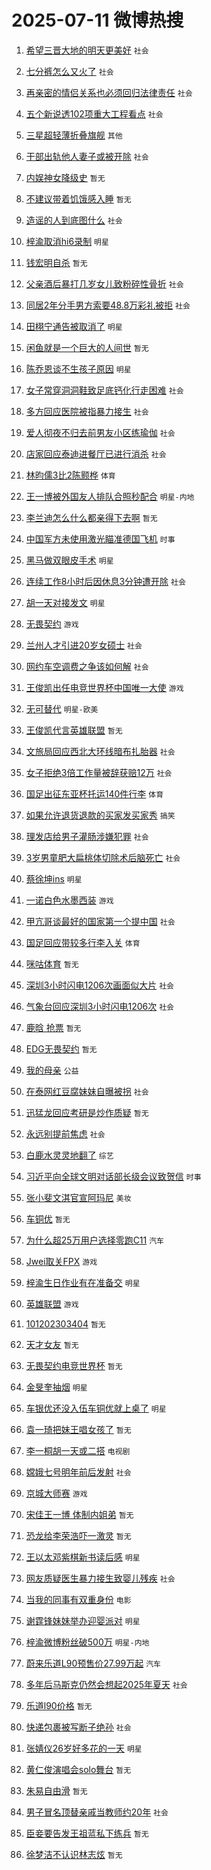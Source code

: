 # 2025-07-11 微博热搜 
1. [希望三晋大地的明天更美好](https://m.weibo.cn/search?containerid=100103type%3D1%26t%3D10%26q%3D%23%E5%B8%8C%E6%9C%9B%E4%B8%89%E6%99%8B%E5%A4%A7%E5%9C%B0%E7%9A%84%E6%98%8E%E5%A4%A9%E6%9B%B4%E7%BE%8E%E5%A5%BD%23&stream_entry_id=51&isnewpage=1&extparam=seat%3D1%26cate%3D10103%26stream_entry_id%3D51%26pos%3D0%26q%3D%2523%25E5%25B8%258C%25E6%259C%259B%25E4%25B8%2589%25E6%2599%258B%25E5%25A4%25A7%25E5%259C%25B0%25E7%259A%2584%25E6%2598%258E%25E5%25A4%25A9%25E6%259B%25B4%25E7%25BE%258E%25E5%25A5%25BD%2523%26c_type%3D51%26dgr%3D0%26filter_type%3Drealtimehot%26display_time%3D1752182293%26pre_seqid%3D175218229383800559143) `社会` 

2. [七分裤怎么又火了](https://m.weibo.cn/search?containerid=100103type%3D1%26t%3D10%26q%3D%23%E4%B8%83%E5%88%86%E8%A3%A4%E6%80%8E%E4%B9%88%E5%8F%88%E7%81%AB%E4%BA%86%23&stream_entry_id=31&isnewpage=1&extparam=seat%3D1%26band_rank%3D1%26filter_type%3Drealtimehot%26c_type%3D31%26lcate%3D5001%26flag%3D2%26realpos%3D1%26pos%3D0%26stream_entry_id%3D31%26q%3D%2523%25E4%25B8%2583%25E5%2588%2586%25E8%25A3%25A4%25E6%2580%258E%25E4%25B9%2588%25E5%258F%2588%25E7%2581%25AB%25E4%25BA%2586%2523%26dgr%3D0%26cate%3D5001%26display_time%3D1752182293%26pre_seqid%3D175218229383800559143) `社会` 

3. [再亲密的情侣关系也必须回归法律责任](https://m.weibo.cn/search?containerid=100103type%3D1%26t%3D10%26q%3D%23%E5%86%8D%E4%BA%B2%E5%AF%86%E7%9A%84%E6%83%85%E4%BE%A3%E5%85%B3%E7%B3%BB%E4%B9%9F%E5%BF%85%E9%A1%BB%E5%9B%9E%E5%BD%92%E6%B3%95%E5%BE%8B%E8%B4%A3%E4%BB%BB%23&stream_entry_id=31&isnewpage=1&extparam=seat%3D1%26band_rank%3D2%26filter_type%3Drealtimehot%26c_type%3D31%26lcate%3D5001%26flag%3D0%26realpos%3D2%26pos%3D1%26stream_entry_id%3D31%26q%3D%2523%25E5%2586%258D%25E4%25BA%25B2%25E5%25AF%2586%25E7%259A%2584%25E6%2583%2585%25E4%25BE%25A3%25E5%2585%25B3%25E7%25B3%25BB%25E4%25B9%259F%25E5%25BF%2585%25E9%25A1%25BB%25E5%259B%259E%25E5%25BD%2592%25E6%25B3%2595%25E5%25BE%258B%25E8%25B4%25A3%25E4%25BB%25BB%2523%26dgr%3D0%26cate%3D5001%26display_time%3D1752182293%26pre_seqid%3D175218229383800559143) `社会` 

4. [五个新说透102项重大工程看点](https://m.weibo.cn/search?containerid=100103type%3D1%26t%3D10%26q%3D%23%E4%BA%94%E4%B8%AA%E6%96%B0%E8%AF%B4%E9%80%8F102%E9%A1%B9%E9%87%8D%E5%A4%A7%E5%B7%A5%E7%A8%8B%E7%9C%8B%E7%82%B9%23&stream_entry_id=31&isnewpage=1&extparam=seat%3D1%26band_rank%3D3%26filter_type%3Drealtimehot%26c_type%3D31%26lcate%3D5001%26flag%3D0%26realpos%3D3%26pos%3D2%26stream_entry_id%3D31%26q%3D%2523%25E4%25BA%2594%25E4%25B8%25AA%25E6%2596%25B0%25E8%25AF%25B4%25E9%2580%258F102%25E9%25A1%25B9%25E9%2587%258D%25E5%25A4%25A7%25E5%25B7%25A5%25E7%25A8%258B%25E7%259C%258B%25E7%2582%25B9%2523%26dgr%3D0%26cate%3D5001%26display_time%3D1752182293%26pre_seqid%3D175218229383800559143) `社会` 

5. [三星超轻薄折叠旗舰](https://m.weibo.cn/search?containerid=100103type%3D1%26t%3D296%26q%3D%23%E6%B2%B7%E9%92%B8%E5%8F%81%E7%85%8B%23&hide_search_bar=1&replace_title=+) `其他` 

6. [干部出轨他人妻子或被开除](https://m.weibo.cn/search?containerid=100103type%3D1%26t%3D10%26q%3D%23%E5%B9%B2%E9%83%A8%E5%87%BA%E8%BD%A8%E4%BB%96%E4%BA%BA%E5%A6%BB%E5%AD%90%E6%88%96%E8%A2%AB%E5%BC%80%E9%99%A4%23&stream_entry_id=31&isnewpage=1&extparam=seat%3D1%26band_rank%3D4%26filter_type%3Drealtimehot%26c_type%3D31%26lcate%3D5001%26flag%3D0%26realpos%3D4%26pos%3D4%26stream_entry_id%3D31%26q%3D%2523%25E5%25B9%25B2%25E9%2583%25A8%25E5%2587%25BA%25E8%25BD%25A8%25E4%25BB%2596%25E4%25BA%25BA%25E5%25A6%25BB%25E5%25AD%2590%25E6%2588%2596%25E8%25A2%25AB%25E5%25BC%2580%25E9%2599%25A4%2523%26dgr%3D0%26cate%3D5001%26display_time%3D1752182293%26pre_seqid%3D175218229383800559143) `社会` 

7. [内娱神女降级史](https://m.weibo.cn/search?containerid=100103type%3D1%26t%3D10%26q%3D%E5%86%85%E5%A8%B1%E7%A5%9E%E5%A5%B3%E9%99%8D%E7%BA%A7%E5%8F%B2&stream_entry_id=31&isnewpage=1&extparam=seat%3D1%26band_rank%3D5%26filter_type%3Drealtimehot%26c_type%3D31%26lcate%3D5001%26flag%3D2%26realpos%3D5%26pos%3D5%26stream_entry_id%3D31%26q%3D%25E5%2586%2585%25E5%25A8%25B1%25E7%25A5%259E%25E5%25A5%25B3%25E9%2599%258D%25E7%25BA%25A7%25E5%258F%25B2%26dgr%3D0%26cate%3D5001%26display_time%3D1752182293%26pre_seqid%3D175218229383800559143) `暂无` 

8. [不建议带着饥饿感入睡](https://m.weibo.cn/search?containerid=100103type%3D1%26t%3D10%26q%3D%E4%B8%8D%E5%BB%BA%E8%AE%AE%E5%B8%A6%E7%9D%80%E9%A5%A5%E9%A5%BF%E6%84%9F%E5%85%A5%E7%9D%A1&stream_entry_id=31&isnewpage=1&extparam=seat%3D1%26band_rank%3D6%26filter_type%3Drealtimehot%26c_type%3D31%26lcate%3D5001%26flag%3D0%26realpos%3D6%26pos%3D6%26stream_entry_id%3D31%26q%3D%25E4%25B8%258D%25E5%25BB%25BA%25E8%25AE%25AE%25E5%25B8%25A6%25E7%259D%2580%25E9%25A5%25A5%25E9%25A5%25BF%25E6%2584%259F%25E5%2585%25A5%25E7%259D%25A1%26dgr%3D0%26cate%3D5001%26display_time%3D1752182293%26pre_seqid%3D175218229383800559143) `暂无` 

9. [造谣的人到底图什么](https://m.weibo.cn/search?containerid=100103type%3D1%26t%3D10%26q%3D%23%E9%80%A0%E8%B0%A3%E7%9A%84%E4%BA%BA%E5%88%B0%E5%BA%95%E5%9B%BE%E4%BB%80%E4%B9%88%23&stream_entry_id=31&isnewpage=1&extparam=seat%3D1%26band_rank%3D7%26pos%3D7%26is_ad_pos%3D1%26lcate%3D5001%26c_type%3D31%26filter_type%3Drealtimehot%26q%3D%2523%25E9%2580%25A0%25E8%25B0%25A3%25E7%259A%2584%25E4%25BA%25BA%25E5%2588%25B0%25E5%25BA%2595%25E5%259B%25BE%25E4%25BB%2580%25E4%25B9%2588%2523%26stream_entry_id%3D31%26cate%3D5001%26dgr%3D0%26adid%3D293415%26display_time%3D1752182293%26pre_seqid%3D175218229383800559143) `社会` 

10. [梓渝取消hi6录制](https://m.weibo.cn/search?containerid=100103type%3D1%26t%3D10%26q%3D%23%E6%A2%93%E6%B8%9D%E5%8F%96%E6%B6%88hi6%E5%BD%95%E5%88%B6%23&stream_entry_id=31&isnewpage=1&extparam=seat%3D1%26band_rank%3D7%26filter_type%3Drealtimehot%26c_type%3D31%26lcate%3D5001%26flag%3D0%26realpos%3D7%26pos%3D8%26stream_entry_id%3D31%26q%3D%2523%25E6%25A2%2593%25E6%25B8%259D%25E5%258F%2596%25E6%25B6%2588hi6%25E5%25BD%2595%25E5%2588%25B6%2523%26dgr%3D0%26cate%3D5001%26display_time%3D1752182293%26pre_seqid%3D175218229383800559143) `明星` 

11. [钱宏明自杀](https://m.weibo.cn/search?containerid=100103type%3D1%26t%3D10%26q%3D%E9%92%B1%E5%AE%8F%E6%98%8E%E8%87%AA%E6%9D%80&stream_entry_id=31&isnewpage=1&extparam=seat%3D1%26band_rank%3D8%26filter_type%3Drealtimehot%26c_type%3D31%26lcate%3D5001%26flag%3D2%26realpos%3D8%26pos%3D9%26stream_entry_id%3D31%26q%3D%25E9%2592%25B1%25E5%25AE%258F%25E6%2598%258E%25E8%2587%25AA%25E6%259D%2580%26dgr%3D0%26cate%3D5001%26display_time%3D1752182293%26pre_seqid%3D175218229383800559143) `暂无` 

12. [父亲酒后暴打几岁女儿致粉碎性骨折](https://m.weibo.cn/search?containerid=100103type%3D1%26t%3D10%26q%3D%23%E7%88%B6%E4%BA%B2%E9%85%92%E5%90%8E%E6%9A%B4%E6%89%93%E5%87%A0%E5%B2%81%E5%A5%B3%E5%84%BF%E8%87%B4%E7%B2%89%E7%A2%8E%E6%80%A7%E9%AA%A8%E6%8A%98%23&stream_entry_id=31&isnewpage=1&extparam=seat%3D1%26band_rank%3D9%26filter_type%3Drealtimehot%26c_type%3D31%26lcate%3D5001%26flag%3D0%26realpos%3D9%26pos%3D10%26stream_entry_id%3D31%26q%3D%2523%25E7%2588%25B6%25E4%25BA%25B2%25E9%2585%2592%25E5%2590%258E%25E6%259A%25B4%25E6%2589%2593%25E5%2587%25A0%25E5%25B2%2581%25E5%25A5%25B3%25E5%2584%25BF%25E8%2587%25B4%25E7%25B2%2589%25E7%25A2%258E%25E6%2580%25A7%25E9%25AA%25A8%25E6%258A%2598%2523%26dgr%3D0%26cate%3D5001%26display_time%3D1752182293%26pre_seqid%3D175218229383800559143) `社会` 

13. [同居2年分手男方索要48.8万彩礼被拒](https://m.weibo.cn/search?containerid=100103type%3D1%26t%3D10%26q%3D%23%E5%90%8C%E5%B1%852%E5%B9%B4%E5%88%86%E6%89%8B%E7%94%B7%E6%96%B9%E7%B4%A2%E8%A6%8148.8%E4%B8%87%E5%BD%A9%E7%A4%BC%E8%A2%AB%E6%8B%92%23&stream_entry_id=31&isnewpage=1&extparam=seat%3D1%26band_rank%3D10%26filter_type%3Drealtimehot%26c_type%3D31%26lcate%3D5001%26flag%3D0%26realpos%3D10%26pos%3D11%26stream_entry_id%3D31%26q%3D%2523%25E5%2590%258C%25E5%25B1%25852%25E5%25B9%25B4%25E5%2588%2586%25E6%2589%258B%25E7%2594%25B7%25E6%2596%25B9%25E7%25B4%25A2%25E8%25A6%258148.8%25E4%25B8%2587%25E5%25BD%25A9%25E7%25A4%25BC%25E8%25A2%25AB%25E6%258B%2592%2523%26dgr%3D0%26cate%3D5001%26display_time%3D1752182293%26pre_seqid%3D175218229383800559143) `社会` 

14. [田栩宁通告被取消了](https://m.weibo.cn/search?containerid=100103type%3D1%26t%3D10%26q%3D%23%E7%94%B0%E6%A0%A9%E5%AE%81%E9%80%9A%E5%91%8A%E8%A2%AB%E5%8F%96%E6%B6%88%E4%BA%86%23&stream_entry_id=31&isnewpage=1&extparam=seat%3D1%26band_rank%3D11%26filter_type%3Drealtimehot%26c_type%3D31%26lcate%3D5001%26flag%3D2%26realpos%3D11%26pos%3D12%26stream_entry_id%3D31%26q%3D%2523%25E7%2594%25B0%25E6%25A0%25A9%25E5%25AE%2581%25E9%2580%259A%25E5%2591%258A%25E8%25A2%25AB%25E5%258F%2596%25E6%25B6%2588%25E4%25BA%2586%2523%26dgr%3D0%26cate%3D5001%26display_time%3D1752182293%26pre_seqid%3D175218229383800559143) `明星` 

15. [闲鱼就是一个巨大的人间世](https://m.weibo.cn/search?containerid=100103type%3D1%26t%3D10%26q%3D%E9%97%B2%E9%B1%BC%E5%B0%B1%E6%98%AF%E4%B8%80%E4%B8%AA%E5%B7%A8%E5%A4%A7%E7%9A%84%E4%BA%BA%E9%97%B4%E4%B8%96&stream_entry_id=31&isnewpage=1&extparam=seat%3D1%26band_rank%3D12%26filter_type%3Drealtimehot%26c_type%3D31%26lcate%3D5001%26flag%3D2%26realpos%3D12%26pos%3D13%26stream_entry_id%3D31%26q%3D%25E9%2597%25B2%25E9%25B1%25BC%25E5%25B0%25B1%25E6%2598%25AF%25E4%25B8%2580%25E4%25B8%25AA%25E5%25B7%25A8%25E5%25A4%25A7%25E7%259A%2584%25E4%25BA%25BA%25E9%2597%25B4%25E4%25B8%2596%26dgr%3D0%26cate%3D5001%26display_time%3D1752182293%26pre_seqid%3D175218229383800559143) `暂无` 

16. [陈乔恩谈不生孩子原因](https://m.weibo.cn/search?containerid=100103type%3D1%26t%3D10%26q%3D%23%E9%99%88%E4%B9%94%E6%81%A9%E8%B0%88%E4%B8%8D%E7%94%9F%E5%AD%A9%E5%AD%90%E5%8E%9F%E5%9B%A0%23&stream_entry_id=31&isnewpage=1&extparam=seat%3D1%26band_rank%3D13%26filter_type%3Drealtimehot%26c_type%3D31%26lcate%3D5001%26flag%3D2%26realpos%3D13%26pos%3D14%26stream_entry_id%3D31%26q%3D%2523%25E9%2599%2588%25E4%25B9%2594%25E6%2581%25A9%25E8%25B0%2588%25E4%25B8%258D%25E7%2594%259F%25E5%25AD%25A9%25E5%25AD%2590%25E5%258E%259F%25E5%259B%25A0%2523%26dgr%3D0%26cate%3D5001%26display_time%3D1752182293%26pre_seqid%3D175218229383800559143) `明星` 

17. [女子常穿洞洞鞋致足底钙化行走困难](https://m.weibo.cn/search?containerid=100103type%3D1%26t%3D10%26q%3D%23%E5%A5%B3%E5%AD%90%E5%B8%B8%E7%A9%BF%E6%B4%9E%E6%B4%9E%E9%9E%8B%E8%87%B4%E8%B6%B3%E5%BA%95%E9%92%99%E5%8C%96%E8%A1%8C%E8%B5%B0%E5%9B%B0%E9%9A%BE%23&stream_entry_id=31&isnewpage=1&extparam=seat%3D1%26band_rank%3D14%26filter_type%3Drealtimehot%26c_type%3D31%26lcate%3D5001%26flag%3D0%26realpos%3D14%26pos%3D15%26stream_entry_id%3D31%26q%3D%2523%25E5%25A5%25B3%25E5%25AD%2590%25E5%25B8%25B8%25E7%25A9%25BF%25E6%25B4%259E%25E6%25B4%259E%25E9%259E%258B%25E8%2587%25B4%25E8%25B6%25B3%25E5%25BA%2595%25E9%2592%2599%25E5%258C%2596%25E8%25A1%258C%25E8%25B5%25B0%25E5%259B%25B0%25E9%259A%25BE%2523%26dgr%3D0%26cate%3D5001%26display_time%3D1752182293%26pre_seqid%3D175218229383800559143) `社会` 

18. [多方回应医院被指暴力接生](https://m.weibo.cn/search?containerid=100103type%3D1%26t%3D10%26q%3D%23%E5%A4%9A%E6%96%B9%E5%9B%9E%E5%BA%94%E5%8C%BB%E9%99%A2%E8%A2%AB%E6%8C%87%E6%9A%B4%E5%8A%9B%E6%8E%A5%E7%94%9F%23&stream_entry_id=31&isnewpage=1&extparam=seat%3D1%26band_rank%3D15%26filter_type%3Drealtimehot%26c_type%3D31%26lcate%3D5001%26flag%3D0%26realpos%3D15%26pos%3D16%26stream_entry_id%3D31%26q%3D%2523%25E5%25A4%259A%25E6%2596%25B9%25E5%259B%259E%25E5%25BA%2594%25E5%258C%25BB%25E9%2599%25A2%25E8%25A2%25AB%25E6%258C%2587%25E6%259A%25B4%25E5%258A%259B%25E6%258E%25A5%25E7%2594%259F%2523%26dgr%3D0%26cate%3D5001%26display_time%3D1752182293%26pre_seqid%3D175218229383800559143) `社会` 

19. [爱人彻夜不归去前男友小区练瑜伽](https://m.weibo.cn/search?containerid=100103type%3D1%26t%3D10%26q%3D%23%E7%88%B1%E4%BA%BA%E5%BD%BB%E5%A4%9C%E4%B8%8D%E5%BD%92%E5%8E%BB%E5%89%8D%E7%94%B7%E5%8F%8B%E5%B0%8F%E5%8C%BA%E7%BB%83%E7%91%9C%E4%BC%BD%23&stream_entry_id=31&isnewpage=1&extparam=seat%3D1%26band_rank%3D16%26filter_type%3Drealtimehot%26c_type%3D31%26lcate%3D5001%26flag%3D0%26realpos%3D16%26pos%3D17%26stream_entry_id%3D31%26q%3D%2523%25E7%2588%25B1%25E4%25BA%25BA%25E5%25BD%25BB%25E5%25A4%259C%25E4%25B8%258D%25E5%25BD%2592%25E5%258E%25BB%25E5%2589%258D%25E7%2594%25B7%25E5%258F%258B%25E5%25B0%258F%25E5%258C%25BA%25E7%25BB%2583%25E7%2591%259C%25E4%25BC%25BD%2523%26dgr%3D0%26cate%3D5001%26display_time%3D1752182293%26pre_seqid%3D175218229383800559143) `社会` 

20. [店家回应泰迪进餐厅已进行消杀](https://m.weibo.cn/search?containerid=100103type%3D1%26t%3D10%26q%3D%23%E5%BA%97%E5%AE%B6%E5%9B%9E%E5%BA%94%E6%B3%B0%E8%BF%AA%E8%BF%9B%E9%A4%90%E5%8E%85%E5%B7%B2%E8%BF%9B%E8%A1%8C%E6%B6%88%E6%9D%80%23&stream_entry_id=31&isnewpage=1&extparam=seat%3D1%26band_rank%3D17%26filter_type%3Drealtimehot%26c_type%3D31%26lcate%3D5001%26flag%3D0%26realpos%3D17%26pos%3D18%26stream_entry_id%3D31%26q%3D%2523%25E5%25BA%2597%25E5%25AE%25B6%25E5%259B%259E%25E5%25BA%2594%25E6%25B3%25B0%25E8%25BF%25AA%25E8%25BF%259B%25E9%25A4%2590%25E5%258E%2585%25E5%25B7%25B2%25E8%25BF%259B%25E8%25A1%258C%25E6%25B6%2588%25E6%259D%2580%2523%26dgr%3D0%26cate%3D5001%26display_time%3D1752182293%26pre_seqid%3D175218229383800559143) `社会` 

21. [林昀儒3比2陈颢桦](https://m.weibo.cn/search?containerid=100103type%3D1%26t%3D10%26q%3D%23%E6%9E%97%E6%98%80%E5%84%923%E6%AF%942%E9%99%88%E9%A2%A2%E6%A1%A6%23&stream_entry_id=31&isnewpage=1&extparam=seat%3D1%26band_rank%3D18%26filter_type%3Drealtimehot%26c_type%3D31%26lcate%3D5001%26flag%3D1%26realpos%3D18%26pos%3D19%26stream_entry_id%3D31%26q%3D%2523%25E6%259E%2597%25E6%2598%2580%25E5%2584%25923%25E6%25AF%25942%25E9%2599%2588%25E9%25A2%25A2%25E6%25A1%25A6%2523%26dgr%3D0%26cate%3D5001%26display_time%3D1752182293%26pre_seqid%3D175218229383800559143) `体育` 

22. [王一博被外国友人排队合照秒配合](https://m.weibo.cn/search?containerid=100103type%3D1%26t%3D10%26q%3D%23%E7%8E%8B%E4%B8%80%E5%8D%9A%E8%A2%AB%E5%A4%96%E5%9B%BD%E5%8F%8B%E4%BA%BA%E6%8E%92%E9%98%9F%E5%90%88%E7%85%A7%E7%A7%92%E9%85%8D%E5%90%88%23&stream_entry_id=31&isnewpage=1&extparam=seat%3D1%26band_rank%3D19%26filter_type%3Drealtimehot%26c_type%3D31%26lcate%3D5001%26flag%3D0%26realpos%3D19%26pos%3D20%26stream_entry_id%3D31%26q%3D%2523%25E7%258E%258B%25E4%25B8%2580%25E5%258D%259A%25E8%25A2%25AB%25E5%25A4%2596%25E5%259B%25BD%25E5%258F%258B%25E4%25BA%25BA%25E6%258E%2592%25E9%2598%259F%25E5%2590%2588%25E7%2585%25A7%25E7%25A7%2592%25E9%2585%258D%25E5%2590%2588%2523%26dgr%3D0%26cate%3D5001%26display_time%3D1752182293%26pre_seqid%3D175218229383800559143) `明星-内地` 

23. [李兰迪怎么什么都亲得下去啊](https://m.weibo.cn/search?containerid=100103type%3D1%26t%3D10%26q%3D%E6%9D%8E%E5%85%B0%E8%BF%AA%E6%80%8E%E4%B9%88%E4%BB%80%E4%B9%88%E9%83%BD%E4%BA%B2%E5%BE%97%E4%B8%8B%E5%8E%BB%E5%95%8A&stream_entry_id=31&isnewpage=1&extparam=seat%3D1%26band_rank%3D20%26filter_type%3Drealtimehot%26c_type%3D31%26lcate%3D5001%26flag%3D2%26realpos%3D20%26pos%3D21%26stream_entry_id%3D31%26q%3D%25E6%259D%258E%25E5%2585%25B0%25E8%25BF%25AA%25E6%2580%258E%25E4%25B9%2588%25E4%25BB%2580%25E4%25B9%2588%25E9%2583%25BD%25E4%25BA%25B2%25E5%25BE%2597%25E4%25B8%258B%25E5%258E%25BB%25E5%2595%258A%26dgr%3D0%26cate%3D5001%26display_time%3D1752182293%26pre_seqid%3D175218229383800559143) `暂无` 

24. [中国军方未使用激光瞄准德国飞机](https://m.weibo.cn/search?containerid=100103type%3D1%26t%3D10%26q%3D%23%E4%B8%AD%E5%9B%BD%E5%86%9B%E6%96%B9%E6%9C%AA%E4%BD%BF%E7%94%A8%E6%BF%80%E5%85%89%E7%9E%84%E5%87%86%E5%BE%B7%E5%9B%BD%E9%A3%9E%E6%9C%BA%23&stream_entry_id=31&isnewpage=1&extparam=seat%3D1%26band_rank%3D21%26filter_type%3Drealtimehot%26c_type%3D31%26lcate%3D5001%26flag%3D0%26realpos%3D21%26pos%3D22%26stream_entry_id%3D31%26q%3D%2523%25E4%25B8%25AD%25E5%259B%25BD%25E5%2586%259B%25E6%2596%25B9%25E6%259C%25AA%25E4%25BD%25BF%25E7%2594%25A8%25E6%25BF%2580%25E5%2585%2589%25E7%259E%2584%25E5%2587%2586%25E5%25BE%25B7%25E5%259B%25BD%25E9%25A3%259E%25E6%259C%25BA%2523%26dgr%3D0%26cate%3D5001%26display_time%3D1752182293%26pre_seqid%3D175218229383800559143) `时事` 

25. [黑马做双眼皮手术](https://m.weibo.cn/search?containerid=100103type%3D1%26t%3D10%26q%3D%23%E9%BB%91%E9%A9%AC%E5%81%9A%E5%8F%8C%E7%9C%BC%E7%9A%AE%E6%89%8B%E6%9C%AF%23&stream_entry_id=31&isnewpage=1&extparam=seat%3D1%26band_rank%3D22%26filter_type%3Drealtimehot%26c_type%3D31%26lcate%3D5001%26flag%3D0%26realpos%3D22%26pos%3D23%26stream_entry_id%3D31%26q%3D%2523%25E9%25BB%2591%25E9%25A9%25AC%25E5%2581%259A%25E5%258F%258C%25E7%259C%25BC%25E7%259A%25AE%25E6%2589%258B%25E6%259C%25AF%2523%26dgr%3D0%26cate%3D5001%26display_time%3D1752182293%26pre_seqid%3D175218229383800559143) `明星` 

26. [连续工作8小时后因休息3分钟遭开除](https://m.weibo.cn/search?containerid=100103type%3D1%26t%3D10%26q%3D%23%E8%BF%9E%E7%BB%AD%E5%B7%A5%E4%BD%9C8%E5%B0%8F%E6%97%B6%E5%90%8E%E5%9B%A0%E4%BC%91%E6%81%AF3%E5%88%86%E9%92%9F%E9%81%AD%E5%BC%80%E9%99%A4%23&stream_entry_id=31&isnewpage=1&extparam=seat%3D1%26band_rank%3D23%26filter_type%3Drealtimehot%26c_type%3D31%26lcate%3D5001%26flag%3D0%26realpos%3D23%26pos%3D24%26stream_entry_id%3D31%26q%3D%2523%25E8%25BF%259E%25E7%25BB%25AD%25E5%25B7%25A5%25E4%25BD%259C8%25E5%25B0%258F%25E6%2597%25B6%25E5%2590%258E%25E5%259B%25A0%25E4%25BC%2591%25E6%2581%25AF3%25E5%2588%2586%25E9%2592%259F%25E9%2581%25AD%25E5%25BC%2580%25E9%2599%25A4%2523%26dgr%3D0%26cate%3D5001%26display_time%3D1752182293%26pre_seqid%3D175218229383800559143) `社会` 

27. [胡一天对接发文](https://m.weibo.cn/search?containerid=100103type%3D1%26t%3D10%26q%3D%23%E8%83%A1%E4%B8%80%E5%A4%A9%E5%AF%B9%E6%8E%A5%E5%8F%91%E6%96%87%23&stream_entry_id=31&isnewpage=1&extparam=seat%3D1%26band_rank%3D24%26filter_type%3Drealtimehot%26c_type%3D31%26lcate%3D5001%26flag%3D0%26realpos%3D24%26pos%3D25%26stream_entry_id%3D31%26q%3D%2523%25E8%2583%25A1%25E4%25B8%2580%25E5%25A4%25A9%25E5%25AF%25B9%25E6%258E%25A5%25E5%258F%2591%25E6%2596%2587%2523%26dgr%3D0%26cate%3D5001%26display_time%3D1752182293%26pre_seqid%3D175218229383800559143) `明星` 

28. [无畏契约](https://m.weibo.cn/search?containerid=100103type%3D1%26t%3D10%26q%3D%E6%97%A0%E7%95%8F%E5%A5%91%E7%BA%A6&stream_entry_id=31&isnewpage=1&extparam=seat%3D1%26band_rank%3D25%26filter_type%3Drealtimehot%26c_type%3D31%26lcate%3D5001%26flag%3D0%26realpos%3D25%26pos%3D26%26stream_entry_id%3D31%26q%3D%25E6%2597%25A0%25E7%2595%258F%25E5%25A5%2591%25E7%25BA%25A6%26dgr%3D0%26cate%3D5001%26display_time%3D1752182293%26pre_seqid%3D175218229383800559143) `游戏` 

29. [兰州人才引进20岁女硕士](https://m.weibo.cn/search?containerid=100103type%3D1%26t%3D10%26q%3D%23%E5%85%B0%E5%B7%9E%E4%BA%BA%E6%89%8D%E5%BC%95%E8%BF%9B20%E5%B2%81%E5%A5%B3%E7%A1%95%E5%A3%AB%23&stream_entry_id=31&isnewpage=1&extparam=seat%3D1%26band_rank%3D26%26filter_type%3Drealtimehot%26c_type%3D31%26lcate%3D5001%26flag%3D0%26realpos%3D26%26pos%3D27%26stream_entry_id%3D31%26q%3D%2523%25E5%2585%25B0%25E5%25B7%259E%25E4%25BA%25BA%25E6%2589%258D%25E5%25BC%2595%25E8%25BF%259B20%25E5%25B2%2581%25E5%25A5%25B3%25E7%25A1%2595%25E5%25A3%25AB%2523%26dgr%3D0%26cate%3D5001%26display_time%3D1752182293%26pre_seqid%3D175218229383800559143) `社会` 

30. [网约车空调费之争该如何解](https://m.weibo.cn/search?containerid=100103type%3D1%26t%3D10%26q%3D%23%E7%BD%91%E7%BA%A6%E8%BD%A6%E7%A9%BA%E8%B0%83%E8%B4%B9%E4%B9%8B%E4%BA%89%E8%AF%A5%E5%A6%82%E4%BD%95%E8%A7%A3%23&stream_entry_id=31&isnewpage=1&extparam=seat%3D1%26band_rank%3D27%26filter_type%3Drealtimehot%26c_type%3D31%26lcate%3D5001%26flag%3D0%26realpos%3D27%26pos%3D28%26stream_entry_id%3D31%26q%3D%2523%25E7%25BD%2591%25E7%25BA%25A6%25E8%25BD%25A6%25E7%25A9%25BA%25E8%25B0%2583%25E8%25B4%25B9%25E4%25B9%258B%25E4%25BA%2589%25E8%25AF%25A5%25E5%25A6%2582%25E4%25BD%2595%25E8%25A7%25A3%2523%26dgr%3D0%26cate%3D5001%26display_time%3D1752182293%26pre_seqid%3D175218229383800559143) `社会` 

31. [王俊凯出任电竞世界杯中国唯一大使](https://m.weibo.cn/search?containerid=100103type%3D1%26t%3D10%26q%3D%E7%8E%8B%E4%BF%8A%E5%87%AF%E5%87%BA%E4%BB%BB%E7%94%B5%E7%AB%9E%E4%B8%96%E7%95%8C%E6%9D%AF%E4%B8%AD%E5%9B%BD%E5%94%AF%E4%B8%80%E5%A4%A7%E4%BD%BF&stream_entry_id=31&isnewpage=1&extparam=seat%3D1%26band_rank%3D28%26filter_type%3Drealtimehot%26c_type%3D31%26lcate%3D5001%26flag%3D0%26realpos%3D28%26pos%3D29%26stream_entry_id%3D31%26q%3D%25E7%258E%258B%25E4%25BF%258A%25E5%2587%25AF%25E5%2587%25BA%25E4%25BB%25BB%25E7%2594%25B5%25E7%25AB%259E%25E4%25B8%2596%25E7%2595%258C%25E6%259D%25AF%25E4%25B8%25AD%25E5%259B%25BD%25E5%2594%25AF%25E4%25B8%2580%25E5%25A4%25A7%25E4%25BD%25BF%26dgr%3D0%26cate%3D5001%26display_time%3D1752182293%26pre_seqid%3D175218229383800559143) `游戏` 

32. [无可替代](https://m.weibo.cn/search?containerid=100103type%3D1%26t%3D10%26q%3D%E6%97%A0%E5%8F%AF%E6%9B%BF%E4%BB%A3&stream_entry_id=31&isnewpage=1&extparam=seat%3D1%26band_rank%3D29%26filter_type%3Drealtimehot%26c_type%3D31%26lcate%3D5001%26flag%3D0%26realpos%3D29%26pos%3D30%26stream_entry_id%3D31%26q%3D%25E6%2597%25A0%25E5%258F%25AF%25E6%259B%25BF%25E4%25BB%25A3%26dgr%3D0%26cate%3D5001%26display_time%3D1752182293%26pre_seqid%3D175218229383800559143) `明星-欧美` 

33. [王俊凯代言英雄联盟](https://m.weibo.cn/search?containerid=100103type%3D1%26t%3D10%26q%3D%E7%8E%8B%E4%BF%8A%E5%87%AF%E4%BB%A3%E8%A8%80%E8%8B%B1%E9%9B%84%E8%81%94%E7%9B%9F&stream_entry_id=31&isnewpage=1&extparam=seat%3D1%26band_rank%3D30%26filter_type%3Drealtimehot%26c_type%3D31%26lcate%3D5001%26flag%3D0%26realpos%3D30%26pos%3D31%26stream_entry_id%3D31%26q%3D%25E7%258E%258B%25E4%25BF%258A%25E5%2587%25AF%25E4%25BB%25A3%25E8%25A8%2580%25E8%258B%25B1%25E9%259B%2584%25E8%2581%2594%25E7%259B%259F%26dgr%3D0%26cate%3D5001%26display_time%3D1752182293%26pre_seqid%3D175218229383800559143) `暂无` 

34. [文旅局回应西北大环线暗布扎胎器](https://m.weibo.cn/search?containerid=100103type%3D1%26t%3D10%26q%3D%23%E6%96%87%E6%97%85%E5%B1%80%E5%9B%9E%E5%BA%94%E8%A5%BF%E5%8C%97%E5%A4%A7%E7%8E%AF%E7%BA%BF%E6%9A%97%E5%B8%83%E6%89%8E%E8%83%8E%E5%99%A8%23&stream_entry_id=31&isnewpage=1&extparam=seat%3D1%26band_rank%3D31%26filter_type%3Drealtimehot%26c_type%3D31%26lcate%3D5001%26flag%3D0%26realpos%3D31%26pos%3D32%26stream_entry_id%3D31%26q%3D%2523%25E6%2596%2587%25E6%2597%2585%25E5%25B1%2580%25E5%259B%259E%25E5%25BA%2594%25E8%25A5%25BF%25E5%258C%2597%25E5%25A4%25A7%25E7%258E%25AF%25E7%25BA%25BF%25E6%259A%2597%25E5%25B8%2583%25E6%2589%258E%25E8%2583%258E%25E5%2599%25A8%2523%26dgr%3D0%26cate%3D5001%26display_time%3D1752182293%26pre_seqid%3D175218229383800559143) `社会` 

35. [女子拒绝3倍工作量被辞获赔12万](https://m.weibo.cn/search?containerid=100103type%3D1%26t%3D10%26q%3D%23%E5%A5%B3%E5%AD%90%E6%8B%92%E7%BB%9D3%E5%80%8D%E5%B7%A5%E4%BD%9C%E9%87%8F%E8%A2%AB%E8%BE%9E%E8%8E%B7%E8%B5%9412%E4%B8%87%23&stream_entry_id=31&isnewpage=1&extparam=seat%3D1%26band_rank%3D32%26filter_type%3Drealtimehot%26c_type%3D31%26lcate%3D5001%26flag%3D0%26realpos%3D32%26pos%3D33%26stream_entry_id%3D31%26q%3D%2523%25E5%25A5%25B3%25E5%25AD%2590%25E6%258B%2592%25E7%25BB%259D3%25E5%2580%258D%25E5%25B7%25A5%25E4%25BD%259C%25E9%2587%258F%25E8%25A2%25AB%25E8%25BE%259E%25E8%258E%25B7%25E8%25B5%259412%25E4%25B8%2587%2523%26dgr%3D0%26cate%3D5001%26display_time%3D1752182293%26pre_seqid%3D175218229383800559143) `社会` 

36. [国足出征东亚杯托运140件行李](https://m.weibo.cn/search?containerid=100103type%3D1%26t%3D10%26q%3D%23%E5%9B%BD%E8%B6%B3%E5%87%BA%E5%BE%81%E4%B8%9C%E4%BA%9A%E6%9D%AF%E6%89%98%E8%BF%90140%E4%BB%B6%E8%A1%8C%E6%9D%8E%23&stream_entry_id=31&isnewpage=1&extparam=seat%3D1%26band_rank%3D33%26filter_type%3Drealtimehot%26c_type%3D31%26lcate%3D5001%26flag%3D0%26realpos%3D33%26pos%3D34%26stream_entry_id%3D31%26q%3D%2523%25E5%259B%25BD%25E8%25B6%25B3%25E5%2587%25BA%25E5%25BE%2581%25E4%25B8%259C%25E4%25BA%259A%25E6%259D%25AF%25E6%2589%2598%25E8%25BF%2590140%25E4%25BB%25B6%25E8%25A1%258C%25E6%259D%258E%2523%26dgr%3D0%26cate%3D5001%26display_time%3D1752182293%26pre_seqid%3D175218229383800559143) `体育` 

37. [如果允许退货退款的买家发买家秀](https://m.weibo.cn/search?containerid=100103type%3D1%26t%3D10%26q%3D%23%E5%A6%82%E6%9E%9C%E5%85%81%E8%AE%B8%E9%80%80%E8%B4%A7%E9%80%80%E6%AC%BE%E7%9A%84%E4%B9%B0%E5%AE%B6%E5%8F%91%E4%B9%B0%E5%AE%B6%E7%A7%80%23&stream_entry_id=31&isnewpage=1&extparam=seat%3D1%26band_rank%3D34%26filter_type%3Drealtimehot%26c_type%3D31%26lcate%3D5001%26flag%3D0%26realpos%3D34%26pos%3D35%26stream_entry_id%3D31%26q%3D%2523%25E5%25A6%2582%25E6%259E%259C%25E5%2585%2581%25E8%25AE%25B8%25E9%2580%2580%25E8%25B4%25A7%25E9%2580%2580%25E6%25AC%25BE%25E7%259A%2584%25E4%25B9%25B0%25E5%25AE%25B6%25E5%258F%2591%25E4%25B9%25B0%25E5%25AE%25B6%25E7%25A7%2580%2523%26dgr%3D0%26cate%3D5001%26display_time%3D1752182293%26pre_seqid%3D175218229383800559143) `搞笑` 

38. [理发店给男子灌肠涉嫌犯罪](https://m.weibo.cn/search?containerid=100103type%3D1%26t%3D10%26q%3D%23%E7%90%86%E5%8F%91%E5%BA%97%E7%BB%99%E7%94%B7%E5%AD%90%E7%81%8C%E8%82%A0%E6%B6%89%E5%AB%8C%E7%8A%AF%E7%BD%AA%23&stream_entry_id=31&isnewpage=1&extparam=seat%3D1%26band_rank%3D35%26filter_type%3Drealtimehot%26c_type%3D31%26lcate%3D5001%26flag%3D0%26realpos%3D35%26pos%3D36%26stream_entry_id%3D31%26q%3D%2523%25E7%2590%2586%25E5%258F%2591%25E5%25BA%2597%25E7%25BB%2599%25E7%2594%25B7%25E5%25AD%2590%25E7%2581%258C%25E8%2582%25A0%25E6%25B6%2589%25E5%25AB%258C%25E7%258A%25AF%25E7%25BD%25AA%2523%26dgr%3D0%26cate%3D5001%26display_time%3D1752182293%26pre_seqid%3D175218229383800559143) `社会` 

39. [3岁男童肥大扁桃体切除术后脑死亡](https://m.weibo.cn/search?containerid=100103type%3D1%26t%3D10%26q%3D%233%E5%B2%81%E7%94%B7%E7%AB%A5%E8%82%A5%E5%A4%A7%E6%89%81%E6%A1%83%E4%BD%93%E5%88%87%E9%99%A4%E6%9C%AF%E5%90%8E%E8%84%91%E6%AD%BB%E4%BA%A1%23&stream_entry_id=31&isnewpage=1&extparam=seat%3D1%26band_rank%3D36%26filter_type%3Drealtimehot%26c_type%3D31%26lcate%3D5001%26flag%3D0%26realpos%3D36%26pos%3D37%26stream_entry_id%3D31%26q%3D%25233%25E5%25B2%2581%25E7%2594%25B7%25E7%25AB%25A5%25E8%2582%25A5%25E5%25A4%25A7%25E6%2589%2581%25E6%25A1%2583%25E4%25BD%2593%25E5%2588%2587%25E9%2599%25A4%25E6%259C%25AF%25E5%2590%258E%25E8%2584%2591%25E6%25AD%25BB%25E4%25BA%25A1%2523%26dgr%3D0%26cate%3D5001%26display_time%3D1752182293%26pre_seqid%3D175218229383800559143) `社会` 

40. [蔡徐坤ins](https://m.weibo.cn/search?containerid=100103type%3D1%26t%3D10%26q%3D%23%E8%94%A1%E5%BE%90%E5%9D%A4ins%23&stream_entry_id=31&isnewpage=1&extparam=seat%3D1%26band_rank%3D37%26filter_type%3Drealtimehot%26c_type%3D31%26lcate%3D5001%26flag%3D0%26realpos%3D37%26pos%3D38%26stream_entry_id%3D31%26q%3D%2523%25E8%2594%25A1%25E5%25BE%2590%25E5%259D%25A4ins%2523%26dgr%3D0%26cate%3D5001%26display_time%3D1752182293%26pre_seqid%3D175218229383800559143) `明星` 

41. [一诺白色水墨西装](https://m.weibo.cn/search?containerid=100103type%3D1%26t%3D10%26q%3D%23%E4%B8%80%E8%AF%BA%E7%99%BD%E8%89%B2%E6%B0%B4%E5%A2%A8%E8%A5%BF%E8%A3%85%23&stream_entry_id=31&isnewpage=1&extparam=seat%3D1%26band_rank%3D38%26filter_type%3Drealtimehot%26c_type%3D31%26lcate%3D5001%26flag%3D0%26realpos%3D38%26pos%3D39%26stream_entry_id%3D31%26q%3D%2523%25E4%25B8%2580%25E8%25AF%25BA%25E7%2599%25BD%25E8%2589%25B2%25E6%25B0%25B4%25E5%25A2%25A8%25E8%25A5%25BF%25E8%25A3%2585%2523%26dgr%3D0%26cate%3D5001%26display_time%3D1752182293%26pre_seqid%3D175218229383800559143) `游戏` 

42. [甲亢哥谈最好的国家第一个提中国](https://m.weibo.cn/search?containerid=100103type%3D1%26t%3D10%26q%3D%23%E7%94%B2%E4%BA%A2%E5%93%A5%E8%B0%88%E6%9C%80%E5%A5%BD%E7%9A%84%E5%9B%BD%E5%AE%B6%E7%AC%AC%E4%B8%80%E4%B8%AA%E6%8F%90%E4%B8%AD%E5%9B%BD%23&stream_entry_id=31&isnewpage=1&extparam=seat%3D1%26band_rank%3D39%26filter_type%3Drealtimehot%26c_type%3D31%26lcate%3D5001%26flag%3D0%26realpos%3D39%26pos%3D40%26stream_entry_id%3D31%26q%3D%2523%25E7%2594%25B2%25E4%25BA%25A2%25E5%2593%25A5%25E8%25B0%2588%25E6%259C%2580%25E5%25A5%25BD%25E7%259A%2584%25E5%259B%25BD%25E5%25AE%25B6%25E7%25AC%25AC%25E4%25B8%2580%25E4%25B8%25AA%25E6%258F%2590%25E4%25B8%25AD%25E5%259B%25BD%2523%26dgr%3D0%26cate%3D5001%26display_time%3D1752182293%26pre_seqid%3D175218229383800559143) `社会` 

43. [国足回应带较多行李入关](https://m.weibo.cn/search?containerid=100103type%3D1%26t%3D10%26q%3D%23%E5%9B%BD%E8%B6%B3%E5%9B%9E%E5%BA%94%E5%B8%A6%E8%BE%83%E5%A4%9A%E8%A1%8C%E6%9D%8E%E5%85%A5%E5%85%B3%23&stream_entry_id=31&isnewpage=1&extparam=seat%3D1%26band_rank%3D40%26filter_type%3Drealtimehot%26c_type%3D31%26lcate%3D5001%26flag%3D0%26realpos%3D40%26pos%3D41%26stream_entry_id%3D31%26q%3D%2523%25E5%259B%25BD%25E8%25B6%25B3%25E5%259B%259E%25E5%25BA%2594%25E5%25B8%25A6%25E8%25BE%2583%25E5%25A4%259A%25E8%25A1%258C%25E6%259D%258E%25E5%2585%25A5%25E5%2585%25B3%2523%26dgr%3D0%26cate%3D5001%26display_time%3D1752182293%26pre_seqid%3D175218229383800559143) `体育` 

44. [咪咕体育](https://m.weibo.cn/search?containerid=100103type%3D1%26t%3D10%26q%3D%E5%92%AA%E5%92%95%E4%BD%93%E8%82%B2&stream_entry_id=31&isnewpage=1&extparam=seat%3D1%26band_rank%3D41%26filter_type%3Drealtimehot%26c_type%3D31%26lcate%3D5001%26flag%3D1%26realpos%3D41%26pos%3D42%26stream_entry_id%3D31%26q%3D%25E5%2592%25AA%25E5%2592%2595%25E4%25BD%2593%25E8%2582%25B2%26dgr%3D0%26cate%3D5001%26display_time%3D1752182293%26pre_seqid%3D175218229383800559143) `暂无` 

45. [深圳3小时闪电1206次画面似大片](https://m.weibo.cn/search?containerid=100103type%3D1%26t%3D10%26q%3D%23%E6%B7%B1%E5%9C%B33%E5%B0%8F%E6%97%B6%E9%97%AA%E7%94%B51206%E6%AC%A1%E7%94%BB%E9%9D%A2%E4%BC%BC%E5%A4%A7%E7%89%87%23&stream_entry_id=31&isnewpage=1&extparam=seat%3D1%26band_rank%3D42%26filter_type%3Drealtimehot%26c_type%3D31%26lcate%3D5001%26flag%3D0%26realpos%3D42%26pos%3D43%26stream_entry_id%3D31%26q%3D%2523%25E6%25B7%25B1%25E5%259C%25B33%25E5%25B0%258F%25E6%2597%25B6%25E9%2597%25AA%25E7%2594%25B51206%25E6%25AC%25A1%25E7%2594%25BB%25E9%259D%25A2%25E4%25BC%25BC%25E5%25A4%25A7%25E7%2589%2587%2523%26dgr%3D0%26cate%3D5001%26display_time%3D1752182293%26pre_seqid%3D175218229383800559143) `社会` 

46. [气象台回应深圳3小时闪电1206次](https://m.weibo.cn/search?containerid=100103type%3D1%26t%3D10%26q%3D%23%E6%B0%94%E8%B1%A1%E5%8F%B0%E5%9B%9E%E5%BA%94%E6%B7%B1%E5%9C%B33%E5%B0%8F%E6%97%B6%E9%97%AA%E7%94%B51206%E6%AC%A1%23&stream_entry_id=31&isnewpage=1&extparam=seat%3D1%26band_rank%3D43%26filter_type%3Drealtimehot%26c_type%3D31%26lcate%3D5001%26flag%3D0%26realpos%3D43%26pos%3D44%26stream_entry_id%3D31%26q%3D%2523%25E6%25B0%2594%25E8%25B1%25A1%25E5%258F%25B0%25E5%259B%259E%25E5%25BA%2594%25E6%25B7%25B1%25E5%259C%25B33%25E5%25B0%258F%25E6%2597%25B6%25E9%2597%25AA%25E7%2594%25B51206%25E6%25AC%25A1%2523%26dgr%3D0%26cate%3D5001%26display_time%3D1752182293%26pre_seqid%3D175218229383800559143) `社会` 

47. [鹿晗 抢票](https://m.weibo.cn/search?containerid=100103type%3D1%26t%3D10%26q%3D%E9%B9%BF%E6%99%97+%E6%8A%A2%E7%A5%A8&stream_entry_id=31&isnewpage=1&extparam=seat%3D1%26band_rank%3D44%26filter_type%3Drealtimehot%26c_type%3D31%26lcate%3D5001%26flag%3D0%26realpos%3D44%26pos%3D45%26stream_entry_id%3D31%26q%3D%25E9%25B9%25BF%25E6%2599%2597%2520%25E6%258A%25A2%25E7%25A5%25A8%26dgr%3D0%26cate%3D5001%26display_time%3D1752182293%26pre_seqid%3D175218229383800559143) `暂无` 

48. [EDG无畏契约](https://m.weibo.cn/search?containerid=100103type%3D1%26t%3D10%26q%3DEDG%E6%97%A0%E7%95%8F%E5%A5%91%E7%BA%A6&stream_entry_id=31&isnewpage=1&extparam=seat%3D1%26band_rank%3D45%26filter_type%3Drealtimehot%26c_type%3D31%26lcate%3D5001%26flag%3D0%26realpos%3D45%26pos%3D46%26stream_entry_id%3D31%26q%3DEDG%25E6%2597%25A0%25E7%2595%258F%25E5%25A5%2591%25E7%25BA%25A6%26dgr%3D0%26cate%3D5001%26display_time%3D1752182293%26pre_seqid%3D175218229383800559143) `暂无` 

49. [我的母亲](https://m.weibo.cn/search?containerid=100103type%3D1%26t%3D10%26q%3D%E6%88%91%E7%9A%84%E6%AF%8D%E4%BA%B2&stream_entry_id=31&isnewpage=1&extparam=seat%3D1%26band_rank%3D46%26filter_type%3Drealtimehot%26c_type%3D31%26lcate%3D5001%26flag%3D0%26realpos%3D46%26pos%3D47%26stream_entry_id%3D31%26q%3D%25E6%2588%2591%25E7%259A%2584%25E6%25AF%258D%25E4%25BA%25B2%26dgr%3D0%26cate%3D5001%26display_time%3D1752182293%26pre_seqid%3D175218229383800559143) `公益` 

50. [在泰网红豆腐妹妹自曝被拐](https://m.weibo.cn/search?containerid=100103type%3D1%26t%3D10%26q%3D%23%E5%9C%A8%E6%B3%B0%E7%BD%91%E7%BA%A2%E8%B1%86%E8%85%90%E5%A6%B9%E5%A6%B9%E8%87%AA%E6%9B%9D%E8%A2%AB%E6%8B%90%23&stream_entry_id=31&isnewpage=1&extparam=seat%3D1%26band_rank%3D47%26filter_type%3Drealtimehot%26c_type%3D31%26lcate%3D5001%26flag%3D0%26realpos%3D47%26pos%3D48%26stream_entry_id%3D31%26q%3D%2523%25E5%259C%25A8%25E6%25B3%25B0%25E7%25BD%2591%25E7%25BA%25A2%25E8%25B1%2586%25E8%2585%2590%25E5%25A6%25B9%25E5%25A6%25B9%25E8%2587%25AA%25E6%259B%259D%25E8%25A2%25AB%25E6%258B%2590%2523%26dgr%3D0%26cate%3D5001%26display_time%3D1752182293%26pre_seqid%3D175218229383800559143) `社会` 

51. [迅猛龙回应考研是炒作质疑](https://m.weibo.cn/search?containerid=100103type%3D1%26t%3D10%26q%3D%E8%BF%85%E7%8C%9B%E9%BE%99%E5%9B%9E%E5%BA%94%E8%80%83%E7%A0%94%E6%98%AF%E7%82%92%E4%BD%9C%E8%B4%A8%E7%96%91&stream_entry_id=31&isnewpage=1&extparam=seat%3D1%26band_rank%3D48%26filter_type%3Drealtimehot%26c_type%3D31%26lcate%3D5001%26flag%3D0%26realpos%3D48%26pos%3D49%26stream_entry_id%3D31%26q%3D%25E8%25BF%2585%25E7%258C%259B%25E9%25BE%2599%25E5%259B%259E%25E5%25BA%2594%25E8%2580%2583%25E7%25A0%2594%25E6%2598%25AF%25E7%2582%2592%25E4%25BD%259C%25E8%25B4%25A8%25E7%2596%2591%26dgr%3D0%26cate%3D5001%26display_time%3D1752182293%26pre_seqid%3D175218229383800559143) `暂无` 

52. [永远别提前焦虑](https://m.weibo.cn/search?containerid=100103type%3D1%26t%3D10%26q%3D%23%E6%B0%B8%E8%BF%9C%E5%88%AB%E6%8F%90%E5%89%8D%E7%84%A6%E8%99%91%23&stream_entry_id=31&isnewpage=1&extparam=seat%3D1%26band_rank%3D49%26filter_type%3Drealtimehot%26c_type%3D31%26lcate%3D5001%26flag%3D0%26realpos%3D49%26pos%3D50%26stream_entry_id%3D31%26q%3D%2523%25E6%25B0%25B8%25E8%25BF%259C%25E5%2588%25AB%25E6%258F%2590%25E5%2589%258D%25E7%2584%25A6%25E8%2599%2591%2523%26dgr%3D0%26cate%3D5001%26display_time%3D1752182293%26pre_seqid%3D175218229383800559143) `社会` 

53. [白鹿水灵灵地翻了](https://m.weibo.cn/search?containerid=100103type%3D1%26t%3D10%26q%3D%E7%99%BD%E9%B9%BF%E6%B0%B4%E7%81%B5%E7%81%B5%E5%9C%B0%E7%BF%BB%E4%BA%86&stream_entry_id=31&isnewpage=1&extparam=seat%3D1%26band_rank%3D50%26filter_type%3Drealtimehot%26c_type%3D31%26lcate%3D5001%26flag%3D0%26realpos%3D50%26pos%3D51%26stream_entry_id%3D31%26q%3D%25E7%2599%25BD%25E9%25B9%25BF%25E6%25B0%25B4%25E7%2581%25B5%25E7%2581%25B5%25E5%259C%25B0%25E7%25BF%25BB%25E4%25BA%2586%26dgr%3D0%26cate%3D5001%26display_time%3D1752182293%26pre_seqid%3D175218229383800559143) `综艺` 

54. [习近平向全球文明对话部长级会议致贺信](https://m.weibo.cn/search?containerid=100103type%3D1%26t%3D10%26q%3D%23%E4%B9%A0%E8%BF%91%E5%B9%B3%E5%90%91%E5%85%A8%E7%90%83%E6%96%87%E6%98%8E%E5%AF%B9%E8%AF%9D%E9%83%A8%E9%95%BF%E7%BA%A7%E4%BC%9A%E8%AE%AE%E8%87%B4%E8%B4%BA%E4%BF%A1%23&stream_entry_id=51&isnewpage=1&extparam=seat%3D1%26pos%3D0%26q%3D%2523%25E4%25B9%25A0%25E8%25BF%2591%25E5%25B9%25B3%25E5%2590%2591%25E5%2585%25A8%25E7%2590%2583%25E6%2596%2587%25E6%2598%258E%25E5%25AF%25B9%25E8%25AF%259D%25E9%2583%25A8%25E9%2595%25BF%25E7%25BA%25A7%25E4%25BC%259A%25E8%25AE%25AE%25E8%2587%25B4%25E8%25B4%25BA%25E4%25BF%25A1%2523%26dgr%3D0%26filter_type%3Drealtimehot%26stream_entry_id%3D51%26c_type%3D51%26cate%3D10103%26display_time%3D1752182243%26pre_seqid%3D17521822434370054874) `时事` 

55. [张小斐文淇官宣阿玛尼](https://m.weibo.cn/search?containerid=100103type%3D1%26t%3D10%26q%3D%23%E5%BC%A0%E5%B0%8F%E6%96%90%E6%96%87%E6%B7%87%E5%AE%98%E5%AE%A3%E9%98%BF%E7%8E%9B%E5%B0%BC%23&stream_entry_id=31&isnewpage=1&extparam=seat%3D1%26pos%3D3%26q%3D%2523%25E5%25BC%25A0%25E5%25B0%258F%25E6%2596%2590%25E6%2596%2587%25E6%25B7%2587%25E5%25AE%2598%25E5%25AE%25A3%25E9%2598%25BF%25E7%258E%259B%25E5%25B0%25BC%2523%26is_ad_pos%3D1%26adid%3D293400%26stream_entry_id%3D31%26c_type%3D31%26filter_type%3Drealtimehot%26topic_ad%3D1%26cate%3D5001%26lcate%3D5001%26dgr%3D0%26band_rank%3D4%26display_time%3D1752182243%26pre_seqid%3D17521822434370054874) `美妆` 

56. [车铜优](https://m.weibo.cn/search?containerid=100103type%3D1%26t%3D10%26q%3D%E8%BD%A6%E9%93%9C%E4%BC%98&stream_entry_id=31&isnewpage=1&extparam=seat%3D1%26pos%3D48%26q%3D%25E8%25BD%25A6%25E9%2593%259C%25E4%25BC%2598%26dgr%3D0%26realpos%3D48%26stream_entry_id%3D31%26c_type%3D31%26flag%3D0%26filter_type%3Drealtimehot%26lcate%3D5001%26cate%3D5001%26band_rank%3D48%26display_time%3D1752182243%26pre_seqid%3D17521822434370054874) `暂无` 

57. [为什么超25万用户选择零跑C11](https://m.weibo.cn/search?containerid=100103type%3D1%26t%3D10%26q%3D%23%E4%B8%BA%E4%BB%80%E4%B9%88%E8%B6%8525%E4%B8%87%E7%94%A8%E6%88%B7%E9%80%89%E6%8B%A9%E9%9B%B6%E8%B7%91C11%23&stream_entry_id=31&isnewpage=1&extparam=seat%3D1%26lcate%3D5001%26filter_type%3Drealtimehot%26c_type%3D31%26pos%3D3%26dgr%3D0%26adid%3D293278%26band_rank%3D4%26q%3D%2523%25E4%25B8%25BA%25E4%25BB%2580%25E4%25B9%2588%25E8%25B6%258525%25E4%25B8%2587%25E7%2594%25A8%25E6%2588%25B7%25E9%2580%2589%25E6%258B%25A9%25E9%259B%25B6%25E8%25B7%2591C11%2523%26cate%3D5001%26stream_entry_id%3D31%26is_ad_pos%3D1%26topic_ad%3D1%26display_time%3D1752182139%26pre_seqid%3D175218213918000559149) `汽车` 

58. [Jwei取关FPX](https://m.weibo.cn/search?containerid=100103type%3D1%26t%3D10%26q%3D%23Jwei%E5%8F%96%E5%85%B3FPX%23&stream_entry_id=31&isnewpage=1&extparam=seat%3D1%26cate%3D5001%26stream_entry_id%3D31%26flag%3D0%26lcate%3D5001%26band_rank%3D25%26pos%3D25%26filter_type%3Drealtimehot%26q%3D%2523Jwei%25E5%258F%2596%25E5%2585%25B3FPX%2523%26realpos%3D25%26dgr%3D0%26c_type%3D31%26display_time%3D1752178748%26pre_seqid%3D175217874822300557112) `游戏` 

59. [梓渝生日作业有在准备交](https://m.weibo.cn/search?containerid=100103type%3D1%26t%3D10%26q%3D%23%E6%A2%93%E6%B8%9D%E7%94%9F%E6%97%A5%E4%BD%9C%E4%B8%9A%E6%9C%89%E5%9C%A8%E5%87%86%E5%A4%87%E4%BA%A4%23&stream_entry_id=31&isnewpage=1&extparam=seat%3D1%26cate%3D5001%26stream_entry_id%3D31%26flag%3D0%26lcate%3D5001%26band_rank%3D35%26pos%3D35%26filter_type%3Drealtimehot%26q%3D%2523%25E6%25A2%2593%25E6%25B8%259D%25E7%2594%259F%25E6%2597%25A5%25E4%25BD%259C%25E4%25B8%259A%25E6%259C%2589%25E5%259C%25A8%25E5%2587%2586%25E5%25A4%2587%25E4%25BA%25A4%2523%26realpos%3D35%26dgr%3D0%26c_type%3D31%26display_time%3D1752178748%26pre_seqid%3D175217874822300557112) `明星` 

60. [英雄联盟](https://m.weibo.cn/search?containerid=100103type%3D1%26t%3D10%26q%3D%E8%8B%B1%E9%9B%84%E8%81%94%E7%9B%9F&stream_entry_id=31&isnewpage=1&extparam=seat%3D1%26cate%3D5001%26stream_entry_id%3D31%26flag%3D0%26lcate%3D5001%26band_rank%3D44%26pos%3D44%26filter_type%3Drealtimehot%26q%3D%25E8%258B%25B1%25E9%259B%2584%25E8%2581%2594%25E7%259B%259F%26realpos%3D44%26dgr%3D0%26c_type%3D31%26display_time%3D1752178748%26pre_seqid%3D175217874822300557112) `游戏` 

61. [101202303404](https://m.weibo.cn/search?containerid=100103type%3D1%26t%3D10%26q%3D101202303404&stream_entry_id=31&isnewpage=1&extparam=seat%3D1%26cate%3D5001%26stream_entry_id%3D31%26flag%3D0%26lcate%3D5001%26band_rank%3D48%26pos%3D48%26filter_type%3Drealtimehot%26q%3D101202303404%26realpos%3D48%26dgr%3D0%26c_type%3D31%26display_time%3D1752178748%26pre_seqid%3D175217874822300557112) `暂无` 

62. [天才女友](https://m.weibo.cn/search?containerid=100103type%3D1%26t%3D10%26q%3D%E5%A4%A9%E6%89%8D%E5%A5%B3%E5%8F%8B&stream_entry_id=31&isnewpage=1&extparam=seat%3D1%26cate%3D5001%26stream_entry_id%3D31%26flag%3D0%26lcate%3D5001%26band_rank%3D50%26pos%3D50%26filter_type%3Drealtimehot%26q%3D%25E5%25A4%25A9%25E6%2589%258D%25E5%25A5%25B3%25E5%258F%258B%26realpos%3D50%26dgr%3D0%26c_type%3D31%26display_time%3D1752178748%26pre_seqid%3D175217874822300557112) `暂无` 

63. [无畏契约电竞世界杯](https://m.weibo.cn/search?containerid=100103type%3D1%26t%3D10%26q%3D%E6%97%A0%E7%95%8F%E5%A5%91%E7%BA%A6%E7%94%B5%E7%AB%9E%E4%B8%96%E7%95%8C%E6%9D%AF&stream_entry_id=31&isnewpage=1&extparam=seat%3D1%26lcate%3D5001%26realpos%3D49%26filter_type%3Drealtimehot%26q%3D%25E6%2597%25A0%25E7%2595%258F%25E5%25A5%2591%25E7%25BA%25A6%25E7%2594%25B5%25E7%25AB%259E%25E4%25B8%2596%25E7%2595%258C%25E6%259D%25AF%26pos%3D49%26dgr%3D0%26cate%3D5001%26band_rank%3D49%26stream_entry_id%3D31%26flag%3D0%26c_type%3D31%26display_time%3D1752178697%26pre_seqid%3D17521786970600055496) `暂无` 

64. [金旻奎抽烟](https://m.weibo.cn/search?containerid=100103type%3D1%26t%3D10%26q%3D%23%E9%87%91%E6%97%BB%E5%A5%8E%E6%8A%BD%E7%83%9F%23&stream_entry_id=31&isnewpage=1&extparam=seat%3D1%26stream_entry_id%3D31%26flag%3D0%26realpos%3D49%26lcate%3D5001%26filter_type%3Drealtimehot%26q%3D%2523%25E9%2587%2591%25E6%2597%25BB%25E5%25A5%258E%25E6%258A%25BD%25E7%2583%259F%2523%26c_type%3D31%26band_rank%3D49%26dgr%3D0%26cate%3D5001%26pos%3D49%26display_time%3D1752178647%26pre_seqid%3D17521786477449056276) `明星` 

65. [车银优还没入伍车铜优就上桌了](https://m.weibo.cn/search?containerid=100103type%3D1%26t%3D10%26q%3D%23%E8%BD%A6%E9%93%B6%E4%BC%98%E8%BF%98%E6%B2%A1%E5%85%A5%E4%BC%8D%E8%BD%A6%E9%93%9C%E4%BC%98%E5%B0%B1%E4%B8%8A%E6%A1%8C%E4%BA%86%23&stream_entry_id=31&isnewpage=1&extparam=seat%3D1%26cate%3D5001%26flag%3D0%26stream_entry_id%3D31%26pos%3D49%26lcate%3D5001%26realpos%3D49%26band_rank%3D49%26q%3D%2523%25E8%25BD%25A6%25E9%2593%25B6%25E4%25BC%2598%25E8%25BF%2598%25E6%25B2%25A1%25E5%2585%25A5%25E4%25BC%258D%25E8%25BD%25A6%25E9%2593%259C%25E4%25BC%2598%25E5%25B0%25B1%25E4%25B8%258A%25E6%25A1%258C%25E4%25BA%2586%2523%26dgr%3D0%26c_type%3D31%26filter_type%3Drealtimehot%26display_time%3D1752174958%26pre_seqid%3D17521749580820055972) `明星` 

66. [袁一琦把妹王唱女孩了](https://m.weibo.cn/search?containerid=100103type%3D1%26t%3D10%26q%3D%E8%A2%81%E4%B8%80%E7%90%A6%E6%8A%8A%E5%A6%B9%E7%8E%8B%E5%94%B1%E5%A5%B3%E5%AD%A9%E4%BA%86&stream_entry_id=31&isnewpage=1&extparam=seat%3D1%26cate%3D5001%26flag%3D1%26stream_entry_id%3D31%26pos%3D50%26lcate%3D5001%26realpos%3D50%26band_rank%3D50%26q%3D%25E8%25A2%2581%25E4%25B8%2580%25E7%2590%25A6%25E6%258A%258A%25E5%25A6%25B9%25E7%258E%258B%25E5%2594%25B1%25E5%25A5%25B3%25E5%25AD%25A9%25E4%25BA%2586%26dgr%3D0%26c_type%3D31%26filter_type%3Drealtimehot%26display_time%3D1752174958%26pre_seqid%3D17521749580820055972) `暂无` 

67. [李一桐胡一天或二搭](https://m.weibo.cn/search?containerid=100103type%3D1%26t%3D10%26q%3D%23%E6%9D%8E%E4%B8%80%E6%A1%90%E8%83%A1%E4%B8%80%E5%A4%A9%E6%88%96%E4%BA%8C%E6%90%AD%23&stream_entry_id=31&isnewpage=1&extparam=seat%3D1%26flag%3D0%26lcate%3D5001%26stream_entry_id%3D31%26pos%3D50%26dgr%3D0%26filter_type%3Drealtimehot%26realpos%3D50%26c_type%3D31%26band_rank%3D50%26cate%3D5001%26q%3D%2523%25E6%259D%258E%25E4%25B8%2580%25E6%25A1%2590%25E8%2583%25A1%25E4%25B8%2580%25E5%25A4%25A9%25E6%2588%2596%25E4%25BA%258C%25E6%2590%25AD%2523%26display_time%3D1752174792%26pre_seqid%3D17521747926120055342) `电视剧` 

68. [嫦娥七号明年前后发射](https://m.weibo.cn/search?containerid=100103type%3D1%26t%3D10%26q%3D%23%E5%AB%A6%E5%A8%A5%E4%B8%83%E5%8F%B7%E6%98%8E%E5%B9%B4%E5%89%8D%E5%90%8E%E5%8F%91%E5%B0%84%23&stream_entry_id=31&isnewpage=1&extparam=seat%3D1%26realpos%3D50%26lcate%3D5001%26stream_entry_id%3D31%26q%3D%2523%25E5%25AB%25A6%25E5%25A8%25A5%25E4%25B8%2583%25E5%258F%25B7%25E6%2598%258E%25E5%25B9%25B4%25E5%2589%258D%25E5%2590%258E%25E5%258F%2591%25E5%25B0%2584%2523%26dgr%3D0%26flag%3D1%26filter_type%3Drealtimehot%26c_type%3D31%26pos%3D50%26band_rank%3D50%26cate%3D5001%26display_time%3D1752174731%26pre_seqid%3D17521747317480055118) `社会` 

69. [京城大师赛](https://m.weibo.cn/search?containerid=100103type%3D1%26t%3D10%26q%3D%23%E4%BA%AC%E5%9F%8E%E5%A4%A7%E5%B8%88%E8%B5%9B%23&stream_entry_id=31&isnewpage=1&extparam=seat%3D1%26c_type%3D31%26cate%3D5001%26band_rank%3D41%26flag%3D0%26dgr%3D0%26lcate%3D5001%26realpos%3D41%26pos%3D41%26stream_entry_id%3D31%26filter_type%3Drealtimehot%26q%3D%2523%25E4%25BA%25AC%25E5%259F%258E%25E5%25A4%25A7%25E5%25B8%2588%25E8%25B5%259B%2523%26display_time%3D1752171829%26pre_seqid%3D17521718297330055891) `游戏` 

70. [宋佳王一博 体制内姐弟](https://m.weibo.cn/search?containerid=100103type%3D1%26t%3D10%26q%3D%E5%AE%8B%E4%BD%B3%E7%8E%8B%E4%B8%80%E5%8D%9A+%E4%BD%93%E5%88%B6%E5%86%85%E5%A7%90%E5%BC%9F&stream_entry_id=31&isnewpage=1&extparam=seat%3D1%26c_type%3D31%26cate%3D5001%26band_rank%3D47%26flag%3D0%26dgr%3D0%26lcate%3D5001%26realpos%3D47%26pos%3D47%26stream_entry_id%3D31%26filter_type%3Drealtimehot%26q%3D%25E5%25AE%258B%25E4%25BD%25B3%25E7%258E%258B%25E4%25B8%2580%25E5%258D%259A%2520%25E4%25BD%2593%25E5%2588%25B6%25E5%2586%2585%25E5%25A7%2590%25E5%25BC%259F%26display_time%3D1752171829%26pre_seqid%3D17521718297330055891) `暂无` 

71. [恐龙给李荣浩吓一激灵](https://m.weibo.cn/search?containerid=100103type%3D1%26t%3D10%26q%3D%E6%81%90%E9%BE%99%E7%BB%99%E6%9D%8E%E8%8D%A3%E6%B5%A9%E5%90%93%E4%B8%80%E6%BF%80%E7%81%B5&stream_entry_id=31&isnewpage=1&extparam=seat%3D1%26c_type%3D31%26pos%3D35%26band_rank%3D36%26stream_entry_id%3D31%26flag%3D1%26dgr%3D0%26lcate%3D5001%26q%3D%25E6%2581%2590%25E9%25BE%2599%25E7%25BB%2599%25E6%259D%258E%25E8%258D%25A3%25E6%25B5%25A9%25E5%2590%2593%25E4%25B8%2580%25E6%25BF%2580%25E7%2581%25B5%26cate%3D5001%26realpos%3D36%26filter_type%3Drealtimehot%26display_time%3D1752167957%26pre_seqid%3D175216795756700558108) `暂无` 

72. [王以太邓紫棋新书读后感](https://m.weibo.cn/search?containerid=100103type%3D1%26t%3D10%26q%3D%23%E7%8E%8B%E4%BB%A5%E5%A4%AA%E9%82%93%E7%B4%AB%E6%A3%8B%E6%96%B0%E4%B9%A6%E8%AF%BB%E5%90%8E%E6%84%9F%23&stream_entry_id=31&isnewpage=1&extparam=seat%3D1%26c_type%3D31%26pos%3D48%26band_rank%3D49%26stream_entry_id%3D31%26flag%3D0%26dgr%3D0%26lcate%3D5001%26q%3D%2523%25E7%258E%258B%25E4%25BB%25A5%25E5%25A4%25AA%25E9%2582%2593%25E7%25B4%25AB%25E6%25A3%258B%25E6%2596%25B0%25E4%25B9%25A6%25E8%25AF%25BB%25E5%2590%258E%25E6%2584%259F%2523%26cate%3D5001%26realpos%3D49%26filter_type%3Drealtimehot%26display_time%3D1752167957%26pre_seqid%3D175216795756700558108) `明星` 

73. [网友质疑医生暴力接生致婴儿残疾](https://m.weibo.cn/search?containerid=100103type%3D1%26t%3D10%26q%3D%23%E7%BD%91%E5%8F%8B%E8%B4%A8%E7%96%91%E5%8C%BB%E7%94%9F%E6%9A%B4%E5%8A%9B%E6%8E%A5%E7%94%9F%E8%87%B4%E5%A9%B4%E5%84%BF%E6%AE%8B%E7%96%BE%23&stream_entry_id=31&isnewpage=1&extparam=seat%3D1%26c_type%3D31%26pos%3D49%26band_rank%3D50%26stream_entry_id%3D31%26flag%3D0%26dgr%3D0%26lcate%3D5001%26q%3D%2523%25E7%25BD%2591%25E5%258F%258B%25E8%25B4%25A8%25E7%2596%2591%25E5%258C%25BB%25E7%2594%259F%25E6%259A%25B4%25E5%258A%259B%25E6%258E%25A5%25E7%2594%259F%25E8%2587%25B4%25E5%25A9%25B4%25E5%2584%25BF%25E6%25AE%258B%25E7%2596%25BE%2523%26cate%3D5001%26realpos%3D50%26filter_type%3Drealtimehot%26display_time%3D1752167957%26pre_seqid%3D175216795756700558108) `社会` 

74. [当我的同事有双重身份](https://m.weibo.cn/search?containerid=100103type%3D1%26t%3D10%26q%3D%23%E5%BD%93%E6%88%91%E7%9A%84%E5%90%8C%E4%BA%8B%E6%9C%89%E5%8F%8C%E9%87%8D%E8%BA%AB%E4%BB%BD%23&stream_entry_id=31&isnewpage=1&extparam=seat%3D1%26topic_ad%3D1%26filter_type%3Drealtimehot%26pos%3D6%26c_type%3D31%26cate%3D5001%26dgr%3D0%26lcate%3D5001%26stream_entry_id%3D31%26is_ad_pos%3D1%26q%3D%2523%25E5%25BD%2593%25E6%2588%2591%25E7%259A%2584%25E5%2590%258C%25E4%25BA%258B%25E6%259C%2589%25E5%258F%258C%25E9%2587%258D%25E8%25BA%25AB%25E4%25BB%25BD%2523%26adid%3D293313%26band_rank%3D7%26display_time%3D1752167805%26pre_seqid%3D17521678059020056228) `电影` 

75. [谢霆锋妹妹举办迎婴派对](https://m.weibo.cn/search?containerid=100103type%3D1%26t%3D10%26q%3D%23%E8%B0%A2%E9%9C%86%E9%94%8B%E5%A6%B9%E5%A6%B9%E4%B8%BE%E5%8A%9E%E8%BF%8E%E5%A9%B4%E6%B4%BE%E5%AF%B9%23&stream_entry_id=31&isnewpage=1&extparam=seat%3D1%26realpos%3D50%26lcate%3D5001%26pos%3D50%26c_type%3D31%26flag%3D0%26cate%3D5001%26dgr%3D0%26stream_entry_id%3D31%26filter_type%3Drealtimehot%26q%3D%2523%25E8%25B0%25A2%25E9%259C%2586%25E9%2594%258B%25E5%25A6%25B9%25E5%25A6%25B9%25E4%25B8%25BE%25E5%258A%259E%25E8%25BF%258E%25E5%25A9%25B4%25E6%25B4%25BE%25E5%25AF%25B9%2523%26band_rank%3D50%26display_time%3D1752167805%26pre_seqid%3D17521678059020056228) `明星` 

76. [梓渝微博粉丝破500万](https://m.weibo.cn/search?containerid=100103type%3D1%26t%3D10%26q%3D%23%E6%A2%93%E6%B8%9D%E5%BE%AE%E5%8D%9A%E7%B2%89%E4%B8%9D%E7%A0%B4500%E4%B8%87%23&stream_entry_id=31&isnewpage=1&extparam=seat%3D1%26band_rank%3D42%26realpos%3D42%26pos%3D41%26flag%3D0%26filter_type%3Drealtimehot%26c_type%3D31%26dgr%3D0%26cate%3D5001%26lcate%3D5001%26q%3D%2523%25E6%25A2%2593%25E6%25B8%259D%25E5%25BE%25AE%25E5%258D%259A%25E7%25B2%2589%25E4%25B8%259D%25E7%25A0%25B4500%25E4%25B8%2587%2523%26stream_entry_id%3D31%26display_time%3D1752167753%26pre_seqid%3D17521677536590055898) `明星-内地` 

77. [蔚来乐道L90预售价27.99万起](https://m.weibo.cn/search?containerid=100103type%3D1%26t%3D10%26q%3D%23%E8%94%9A%E6%9D%A5%E4%B9%90%E9%81%93L90%E9%A2%84%E5%94%AE%E4%BB%B727.99%E4%B8%87%E8%B5%B7%23&stream_entry_id=31&isnewpage=1&extparam=seat%3D1%26filter_type%3Drealtimehot%26c_type%3D31%26lcate%3D5001%26pos%3D14%26q%3D%2523%25E8%2594%259A%25E6%259D%25A5%25E4%25B9%2590%25E9%2581%2593L90%25E9%25A2%2584%25E5%2594%25AE%25E4%25BB%25B727.99%25E4%25B8%2587%25E8%25B5%25B7%2523%26stream_entry_id%3D31%26dgr%3D0%26flag%3D1%26realpos%3D14%26cate%3D5001%26band_rank%3D14%26display_time%3D1752164426%26pre_seqid%3D175216442691590547109) `汽车` 

78. [多年后马斯克仍然会想起2025年夏天](https://m.weibo.cn/search?containerid=100103type%3D1%26t%3D10%26q%3D%23%E5%A4%9A%E5%B9%B4%E5%90%8E%E9%A9%AC%E6%96%AF%E5%85%8B%E4%BB%8D%E7%84%B6%E4%BC%9A%E6%83%B3%E8%B5%B72025%E5%B9%B4%E5%A4%8F%E5%A4%A9%23&stream_entry_id=31&isnewpage=1&extparam=seat%3D1%26filter_type%3Drealtimehot%26c_type%3D31%26lcate%3D5001%26pos%3D35%26q%3D%2523%25E5%25A4%259A%25E5%25B9%25B4%25E5%2590%258E%25E9%25A9%25AC%25E6%2596%25AF%25E5%2585%258B%25E4%25BB%258D%25E7%2584%25B6%25E4%25BC%259A%25E6%2583%25B3%25E8%25B5%25B72025%25E5%25B9%25B4%25E5%25A4%258F%25E5%25A4%25A9%2523%26stream_entry_id%3D31%26dgr%3D0%26flag%3D0%26realpos%3D35%26cate%3D5001%26band_rank%3D35%26display_time%3D1752164426%26pre_seqid%3D175216442691590547109) `社会` 

79. [乐道l90价格](https://m.weibo.cn/search?containerid=100103type%3D1%26t%3D10%26q%3D%E4%B9%90%E9%81%93l90%E4%BB%B7%E6%A0%BC&stream_entry_id=31&isnewpage=1&extparam=seat%3D1%26filter_type%3Drealtimehot%26c_type%3D31%26lcate%3D5001%26pos%3D36%26q%3D%25E4%25B9%2590%25E9%2581%2593l90%25E4%25BB%25B7%25E6%25A0%25BC%26stream_entry_id%3D31%26dgr%3D0%26flag%3D1%26realpos%3D36%26cate%3D5001%26band_rank%3D36%26display_time%3D1752164426%26pre_seqid%3D175216442691590547109) `暂无` 

80. [快递包裹被写断子绝孙](https://m.weibo.cn/search?containerid=100103type%3D1%26t%3D10%26q%3D%23%E5%BF%AB%E9%80%92%E5%8C%85%E8%A3%B9%E8%A2%AB%E5%86%99%E6%96%AD%E5%AD%90%E7%BB%9D%E5%AD%99%23&stream_entry_id=31&isnewpage=1&extparam=seat%3D1%26filter_type%3Drealtimehot%26c_type%3D31%26lcate%3D5001%26pos%3D40%26q%3D%2523%25E5%25BF%25AB%25E9%2580%2592%25E5%258C%2585%25E8%25A3%25B9%25E8%25A2%25AB%25E5%2586%2599%25E6%2596%25AD%25E5%25AD%2590%25E7%25BB%259D%25E5%25AD%2599%2523%26stream_entry_id%3D31%26dgr%3D0%26flag%3D1%26realpos%3D40%26cate%3D5001%26band_rank%3D40%26display_time%3D1752164426%26pre_seqid%3D175216442691590547109) `社会` 

81. [张婧仪26岁好多花的一天](https://m.weibo.cn/search?containerid=100103type%3D1%26t%3D10%26q%3D%23%E5%BC%A0%E5%A9%A7%E4%BB%AA26%E5%B2%81%E5%A5%BD%E5%A4%9A%E8%8A%B1%E7%9A%84%E4%B8%80%E5%A4%A9%23&stream_entry_id=31&isnewpage=1&extparam=seat%3D1%26filter_type%3Drealtimehot%26c_type%3D31%26lcate%3D5001%26pos%3D42%26q%3D%2523%25E5%25BC%25A0%25E5%25A9%25A7%25E4%25BB%25AA26%25E5%25B2%2581%25E5%25A5%25BD%25E5%25A4%259A%25E8%258A%25B1%25E7%259A%2584%25E4%25B8%2580%25E5%25A4%25A9%2523%26stream_entry_id%3D31%26dgr%3D0%26flag%3D0%26realpos%3D42%26cate%3D5001%26band_rank%3D42%26display_time%3D1752164426%26pre_seqid%3D175216442691590547109) `明星` 

82. [黄仁俊演唱会solo舞台](https://m.weibo.cn/search?containerid=100103type%3D1%26t%3D10%26q%3D%E9%BB%84%E4%BB%81%E4%BF%8A%E6%BC%94%E5%94%B1%E4%BC%9Asolo%E8%88%9E%E5%8F%B0&stream_entry_id=31&isnewpage=1&extparam=seat%3D1%26filter_type%3Drealtimehot%26c_type%3D31%26lcate%3D5001%26pos%3D45%26q%3D%25E9%25BB%2584%25E4%25BB%2581%25E4%25BF%258A%25E6%25BC%2594%25E5%2594%25B1%25E4%25BC%259Asolo%25E8%2588%259E%25E5%258F%25B0%26stream_entry_id%3D31%26dgr%3D0%26flag%3D1%26realpos%3D45%26cate%3D5001%26band_rank%3D45%26display_time%3D1752164426%26pre_seqid%3D175216442691590547109) `暂无` 

83. [朱易自由滑](https://m.weibo.cn/search?containerid=100103type%3D1%26t%3D10%26q%3D%E6%9C%B1%E6%98%93%E8%87%AA%E7%94%B1%E6%BB%91&stream_entry_id=31&isnewpage=1&extparam=seat%3D1%26filter_type%3Drealtimehot%26c_type%3D31%26lcate%3D5001%26pos%3D48%26q%3D%25E6%259C%25B1%25E6%2598%2593%25E8%2587%25AA%25E7%2594%25B1%25E6%25BB%2591%26stream_entry_id%3D31%26dgr%3D0%26flag%3D1%26realpos%3D48%26cate%3D5001%26band_rank%3D48%26display_time%3D1752164426%26pre_seqid%3D175216442691590547109) `暂无` 

84. [男子冒名顶替亲戚当教师约20年](https://m.weibo.cn/search?containerid=100103type%3D1%26t%3D10%26q%3D%23%E7%94%B7%E5%AD%90%E5%86%92%E5%90%8D%E9%A1%B6%E6%9B%BF%E4%BA%B2%E6%88%9A%E5%BD%93%E6%95%99%E5%B8%88%E7%BA%A620%E5%B9%B4%23&stream_entry_id=31&isnewpage=1&extparam=seat%3D1%26filter_type%3Drealtimehot%26c_type%3D31%26lcate%3D5001%26pos%3D49%26q%3D%2523%25E7%2594%25B7%25E5%25AD%2590%25E5%2586%2592%25E5%2590%258D%25E9%25A1%25B6%25E6%259B%25BF%25E4%25BA%25B2%25E6%2588%259A%25E5%25BD%2593%25E6%2595%2599%25E5%25B8%2588%25E7%25BA%25A620%25E5%25B9%25B4%2523%26stream_entry_id%3D31%26dgr%3D0%26flag%3D1%26realpos%3D49%26cate%3D5001%26band_rank%3D49%26display_time%3D1752164426%26pre_seqid%3D175216442691590547109) `社会` 

85. [臣妾要告发王祖蓝私下练兵](https://m.weibo.cn/search?containerid=100103type%3D1%26t%3D10%26q%3D%E8%87%A3%E5%A6%BE%E8%A6%81%E5%91%8A%E5%8F%91%E7%8E%8B%E7%A5%96%E8%93%9D%E7%A7%81%E4%B8%8B%E7%BB%83%E5%85%B5&stream_entry_id=31&isnewpage=1&extparam=seat%3D1%26filter_type%3Drealtimehot%26c_type%3D31%26lcate%3D5001%26pos%3D50%26q%3D%25E8%2587%25A3%25E5%25A6%25BE%25E8%25A6%2581%25E5%2591%258A%25E5%258F%2591%25E7%258E%258B%25E7%25A5%2596%25E8%2593%259D%25E7%25A7%2581%25E4%25B8%258B%25E7%25BB%2583%25E5%2585%25B5%26stream_entry_id%3D31%26dgr%3D0%26flag%3D1%26realpos%3D50%26cate%3D5001%26band_rank%3D50%26display_time%3D1752164426%26pre_seqid%3D175216442691590547109) `暂无` 

86. [徐梦洁不认识林志炫](https://m.weibo.cn/search?containerid=100103type%3D1%26t%3D10%26q%3D%E5%BE%90%E6%A2%A6%E6%B4%81%E4%B8%8D%E8%AE%A4%E8%AF%86%E6%9E%97%E5%BF%97%E7%82%AB&stream_entry_id=31&isnewpage=1&extparam=seat%3D1%26band_rank%3D50%26flag%3D0%26pos%3D50%26realpos%3D50%26q%3D%25E5%25BE%2590%25E6%25A2%25A6%25E6%25B4%2581%25E4%25B8%258D%25E8%25AE%25A4%25E8%25AF%2586%25E6%259E%2597%25E5%25BF%2597%25E7%2582%25AB%26dgr%3D0%26lcate%3D5001%26cate%3D5001%26filter_type%3Drealtimehot%26stream_entry_id%3D31%26c_type%3D31%26display_time%3D1752164341%26pre_seqid%3D17521643413520055569) `暂无` 
